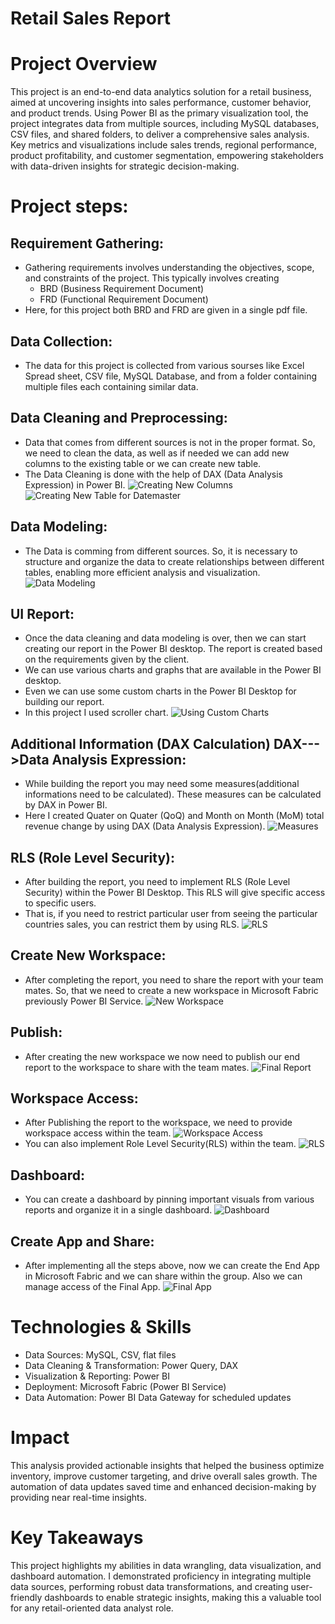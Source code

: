# Retail Sales Report
# Project Overview
This project is an end-to-end data analytics solution for a retail business, aimed at uncovering insights into sales performance, customer behavior, and product trends. Using Power BI as the primary visualization tool, the project integrates data from multiple sources, including MySQL databases, CSV files, and shared folders, to deliver a comprehensive sales analysis. Key metrics and visualizations include sales trends, regional performance, product profitability, and customer segmentation, empowering stakeholders with data-driven insights for strategic decision-making.

# Project steps:

## Requirement Gathering:
* Gathering requirements involves understanding the objectives, scope, and constraints of the project. This typically involves creating
    * BRD (Business Requirement Document)
    * FRD (Functional Requirement Document)
* Here, for this project both BRD and FRD are given in a single pdf file.


## Data Collection:
* The data for this project is collected from various sourses like Excel Spread sheet, CSV file, MySQL Database, and from a folder containing multiple files each containing similar data.


## Data Cleaning and Preprocessing:
* Data that comes from different sources is not in the proper format. So, we need to clean the data, as well as if needed we can add new columns to the existing table or we can create new table.
* The Data Cleaning is done with the help of DAX (Data Analysis Expression) in Power BI.
![Creating New Columns](https://github.com/yuvaneshkm/Retail-Sales-Analysis/blob/main/screenshorts/Creating%20new%20columns.png)
![Creating New Table for Datemaster](https://github.com/yuvaneshkm/Retail-Sales-Analysis/blob/main/screenshorts/Creating%20new%20table.png)


## Data Modeling:
* The Data is comming from different sources. So, it is necessary to structure and organize the data to create relationships between different tables, enabling more efficient analysis and visualization.
![Data Modeling](https://github.com/yuvaneshkm/Retail-Sales-Analysis/blob/main/screenshorts/Data%20Modeling.png)


## UI Report:
* Once the data cleaning and data modeling is over, then we can start creating our report in the Power BI desktop. The report is created based on the requirements given by the client.
* We can use various charts and graphs that are available in the Power BI desktop.
* Even we can use some custom charts in the Power BI Desktop for building our report.
* In this project I used  scroller chart.
![Using Custom Charts](https://github.com/yuvaneshkm/Retail-Sales-Analysis/blob/main/screenshorts/Custom%20Visuals.png)


## Additional Information (DAX Calculation) DAX--->Data Analysis Expression:
* While building the report you may need some measures(additional informations need to be calculated). These measures can be calculated by DAX in Power BI.
* Here I created Quater on Quater (QoQ) and Month on Month (MoM) total revenue change by using DAX (Data  Analysis Expression).
![Measures](https://github.com/yuvaneshkm/Retail-Sales-Analysis/blob/main/screenshorts/Measures.png)


## RLS (Role Level Security):
* After building the report, you need to implement RLS (Role Level Security) within the Power BI Desktop. This RLS will give specific access to specific users.
* That is, if you need to restrict particular user from seeing the particular countries sales, you can restrict them by using RLS.
![RLS](https://github.com/yuvaneshkm/Retail-Sales-Analysis/blob/main/screenshorts/Role%20Level%20Security.png)


## Create New Workspace:
* After completing the report, you need to share the report with your team mates. So, that we need to create a new workspace in Microsoft Fabric previously Power BI Service.
![New Workspace](https://github.com/yuvaneshkm/Retail-Sales-Analysis/blob/main/screenshorts/Creating%20new%20workspace.png)


## Publish:
* After creating the new workspace we now need to publish our end report to the workspace to share with the team mates.
![Final Report](https://github.com/yuvaneshkm/Retail-Sales-Analysis/blob/main/screenshorts/Final%20Report.png)


## Workspace Access:
* After Publishing the report to the workspace, we need to provide workspace access within the team.
![Workspace Access](https://github.com/yuvaneshkm/Retail-Sales-Analysis/blob/main/screenshorts/Access%20to%20the%20workspace.png)
* You can also implement Role Level Security(RLS) within the team.
![RLS](https://github.com/yuvaneshkm/Retail-Sales-Analysis/blob/main/screenshorts/Implementing%20Role%20Level%20Security.png)

## Dashboard:
* You can create a dashboard by pinning important visuals from various reports and organize it in a single dashboard.
![Dashboard](https://github.com/yuvaneshkm/Retail-Sales-Analysis/blob/main/screenshorts/Dashboard.png)


## Create App and Share:
* After implementing all the steps above, now we can create the End App in Microsoft Fabric and we can share within the group. Also we can manage access of the Final App.
![Final App](https://github.com/yuvaneshkm/Retail-Sales-Analysis/blob/main/screenshorts/Final%20App.png)

# Technologies & Skills
- Data Sources: MySQL, CSV, flat files
- Data Cleaning & Transformation: Power Query, DAX
- Visualization & Reporting: Power BI
- Deployment: Microsoft Fabric (Power BI Service)
- Data Automation: Power BI Data Gateway for scheduled updates

# Impact
This analysis provided actionable insights that helped the business optimize inventory, improve customer targeting, and drive overall sales growth. The automation of data updates saved time and enhanced decision-making by providing near real-time insights.

# Key Takeaways
This project highlights my abilities in data wrangling, data visualization, and dashboard automation. I demonstrated proficiency in integrating multiple data sources, performing robust data transformations, and creating user-friendly dashboards to enable strategic insights, making this a valuable tool for any retail-oriented data analyst role.
